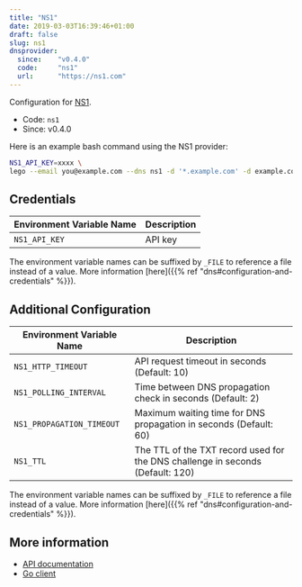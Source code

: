 ```yaml
---
title: "NS1"
date: 2019-03-03T16:39:46+01:00
draft: false
slug: ns1
dnsprovider:
  since:    "v0.4.0"
  code:     "ns1"
  url:      "https://ns1.com"
---
```


<!-- THIS DOCUMENTATION IS AUTO-GENERATED. PLEASE DO NOT EDIT. -->
<!-- providers/dns/ns1/ns1.toml -->
<!-- THIS DOCUMENTATION IS AUTO-GENERATED. PLEASE DO NOT EDIT. -->


Configuration for [NS1](https://ns1.com).


<!--more-->

- Code: `ns1`
- Since: v0.4.0


Here is an example bash command using the NS1 provider:

```bash
NS1_API_KEY=xxxx \
lego --email you@example.com --dns ns1 -d '*.example.com' -d example.com run
```




## Credentials

| Environment Variable Name | Description |
|-----------------------|-------------|
| `NS1_API_KEY` | API key |

The environment variable names can be suffixed by `_FILE` to reference a file instead of a value.
More information [here]({{% ref "dns#configuration-and-credentials" %}}).


## Additional Configuration

| Environment Variable Name | Description |
|--------------------------------|-------------|
| `NS1_HTTP_TIMEOUT` | API request timeout in seconds (Default: 10) |
| `NS1_POLLING_INTERVAL` | Time between DNS propagation check in seconds (Default: 2) |
| `NS1_PROPAGATION_TIMEOUT` | Maximum waiting time for DNS propagation in seconds (Default: 60) |
| `NS1_TTL` | The TTL of the TXT record used for the DNS challenge in seconds (Default: 120) |

The environment variable names can be suffixed by `_FILE` to reference a file instead of a value.
More information [here]({{% ref "dns#configuration-and-credentials" %}}).




## More information

- [API documentation](https://ns1.com/api)
- [Go client](https://github.com/ns1/ns1-go)

<!-- THIS DOCUMENTATION IS AUTO-GENERATED. PLEASE DO NOT EDIT. -->
<!-- providers/dns/ns1/ns1.toml -->
<!-- THIS DOCUMENTATION IS AUTO-GENERATED. PLEASE DO NOT EDIT. -->
